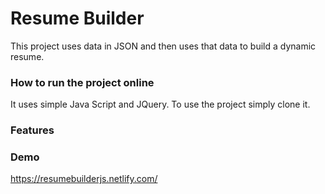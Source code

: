 # Resume Builder
This project uses data in JSON and then uses that data to build a dynamic resume.
### How to run the project online
It uses simple Java Script and JQuery. To use the project simply clone it.
### Features
### Demo
https://resumebuilderjs.netlify.com/
